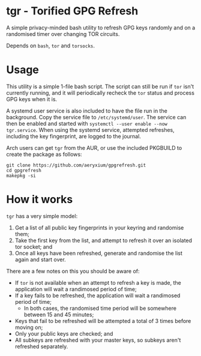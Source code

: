 # tgr - Torified GPG Refresh
A simple privacy-minded bash utility to refresh GPG keys randomly and on a randomised timer over changing TOR circuits.

Depends on `bash`, `tor` and `torsocks`.

# Usage
This utility is a simple 1-file bash script. The script can still be run if `tor` isn't currently running, and it will periodically recheck the `tor` status and process GPG keys when it is.

A systemd user service is also included to have the file run in the background. Copy the service file to `/etc/systemd/user`. The service can then be enabled and started with `systemctl --user enable --now tgr.service`. When using the systemd service, attempted refreshes, including the key fingerprint, are logged to the journal.

Arch users can get `tgr` from the AUR, or use the included PKGBUILD to create the package as follows:

    git clone https://github.com/aeryxium/gpgrefresh.git
    cd gpgrefresh
    makepkg -si

# How it works
`tgr` has a very simple model:

1. Get a list of all public key fingerprints in your keyring and randomise them;
2. Take the first key from the list, and attempt to refresh it over an isolated tor socket; and
3. Once all keys have been refreshed, generate and randomise the list again and start over.

There are a few notes on this you should be aware of:
* If `tor` is not available when an attempt to refresh a key is made, the application will wait a randimosed period of time;
* If a key fails to be refreshed, the application will wait a randimosed period of time;
  * In both cases, the randomised time period will be somewhere between 15 and 45 minutes;
* Keys that fail to be refreshed will be attempted a total of 3 times before moving on;
* Only your public keys are checked; and
* All subkeys are refreshed with your master keys, so subkeys aren't refreshed separately.
